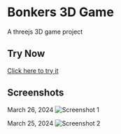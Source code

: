 # Bonkers 3D Game

A threejs 3D game project

## Try Now

[Click here to try it](https://bonkerss.vercel.app/)

## Screenshots

March 26, 2024
![Screenshot 1](https://github.com/Loryhoof/bonkers3D/assets/29487929/1f9a1a4c-904c-4921-a529-def84cb8ca62)

March 25, 2024
![Screenshot 2](https://github.com/Loryhoof/bonkers3D/assets/29487929/00031333-fe28-44b6-9a35-4d3a75d05003)
